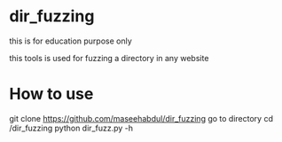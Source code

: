 # dir_fuzzing
this is for education purpose only 

this tools is used for fuzzing a directory in any website

# How to use

git clone https://github.com/maseehabdul/dir_fuzzing
go to directory cd /dir_fuzzing
python dir_fuzz.py -h 
